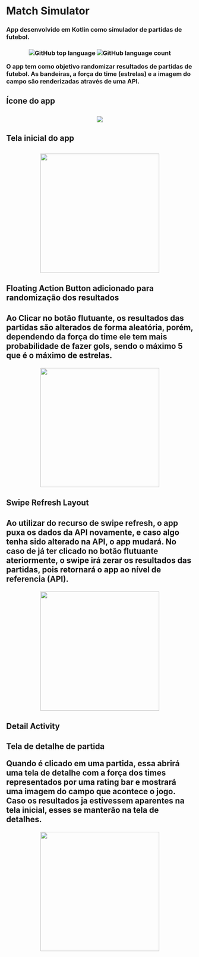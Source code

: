 # Match Simulator


<h3>App desenvolvido em Kotlin como simulador de partidas de futebol.<h3>

 
 <p align="center">
  <img alt="GitHub top language" src="https://img.shields.io/github/languages/top/Gabriel-Rossi-dev/Match-Simulator-App"/>
  <img alt="GitHub language count" src="https://img.shields.io/github/languages/count/Gabriel-Rossi-dev/Match-Simulator-App" />
</p>
 
 O app tem como objetivo randomizar resultados de partidas de futebol.
 As bandeiras, a força do time (estrelas) e a imagem do campo são renderizadas através de uma API.
 
 <h2> Ícone do app <h2>

  <p align="center">
   <img  src="https://user-images.githubusercontent.com/104375832/178524442-61484deb-95e6-489f-a6fe-518179050e44.jpg">
  </p>
 
<h2> Tela inicial do app <h2>
 
 
 <p align="center">
  <img width="320" src="https://user-images.githubusercontent.com/104375832/176182193-106445a6-7064-4720-a6f1-acf8cf45bc91.png">
</p>
 
 

 
 


  
<h2> Floating Action Button adicionado para randomização dos resultados<h2>
 
   Ao Clicar no botão flutuante, os resultados das partidas são alterados de forma aleatória, porém, dependendo da força do time ele tem mais probabilidade de fazer gols, sendo o máximo 5 que é o máximo de estrelas.
 
<p align="center">
  <img width="320" src="https://user-images.githubusercontent.com/104375832/176179492-0cf47c78-0757-42a5-aae8-351b5ccc347d.png">
</p> 



 
 
 
 
 
<h2> Swipe Refresh Layout <h2>
 
 Ao utilizar do recurso de swipe refresh, o app puxa os dados da API novamente, e caso algo tenha sido alterado na API, o app mudará. No caso de já ter clicado no botão flutuante ateriormente, o swipe irá zerar os resultados das partidas, pois retornará o app ao nível de referencia (API).
 
 <p align="center">
  <img width="320" src="https://user-images.githubusercontent.com/104375832/176180694-75a27a9d-efb6-40f6-b000-76ab20065ae0.png">
</p> 

 
 
 
 
<h2> Detail Activity <h2>
 
 Tela de detalhe de partida 
 
  Quando é clicado em uma partida, essa abrirá uma tela de detalhe com a força dos times representados por uma rating bar e mostrará uma imagem do campo que acontece o jogo.
  Caso os resultados ja estivessem aparentes na tela inicial, esses se manterão na tela de detalhes.
   
 
<p align="center">
  <img width="320" src="https://user-images.githubusercontent.com/104375832/176181163-25e1c3e8-370c-4dd0-a588-5731005ae0df.png">
</p> 

 


   
